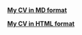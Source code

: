 **[My CV in MD format](https://ptrsshk.github.io/rsschool-cv/cv)**

**[My CV in HTML format](https://ptrsshk.github.io/rsschool-cv/)**
